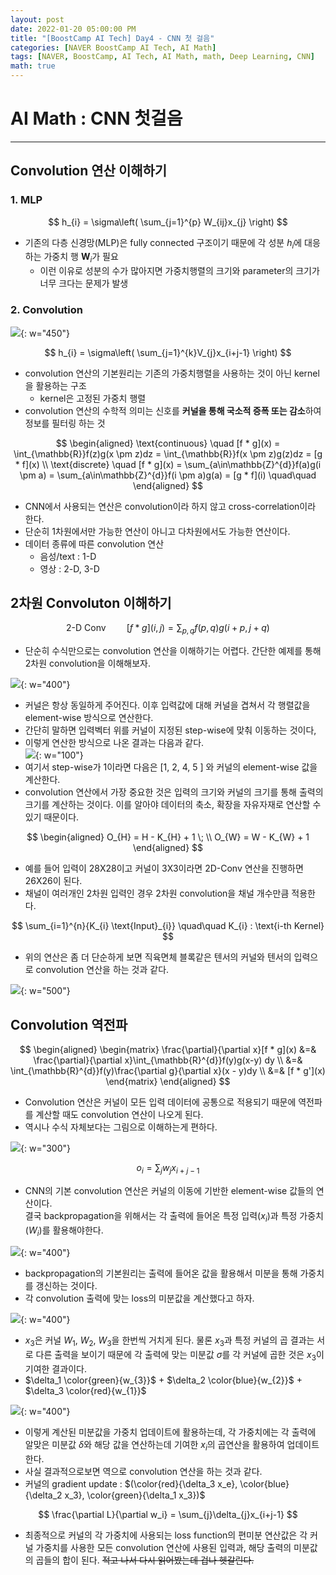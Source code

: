 ```yaml
---
layout: post
date: 2022-01-20 05:00:00 PM
title: "[BoostCamp AI Tech] Day4 - CNN 첫 걸음"
categories: [NAVER BoostCamp AI Tech, AI Math]
tags: [NAVER, BoostCamp, AI Tech, AI Math, math, Deep Learning, CNN]
math: true
---
```

# AI Math : CNN 첫걸음

---

## Convolution 연산 이해하기

### 1. MLP

$$
h_{i} = \sigma\left( \sum_{j=1}^{p} W_{ij}x_{j} \right)
$$ 

- 기존의 다층 신경망(MLP)은 fully connected 구조이기 때문에 각 성분 $h_{i}$에 대응하는 가중치 행 $\mathbf{W}_{i}$가 필요
    - 이런 이유로 성분의 수가 많아지면 가중치행렬의 크기와 parameter의 크기가 너무 크다는 문제가 발생

### 2. Convolution

![](/image/boostcamp/aimath/conv.png){: w="450"}

$$
h_{i} = \sigma\left( \sum_{j=1}^{k}V_{j}x_{i+j-1} \right)
$$ 

- convolution 연산의 기본원리는 기존의 가중치행렬을 사용하는 것이 아닌 kernel을 활용하는 구조
    - kernel은 고정된 가중치 행렬
- convolution 연산의 수학적 의미는 신호를 **커널을 통해 국소적 증폭 또는 감소**하여 정보를 필터링 하는 것

$$
\begin{aligned}
\text{continuous} \quad [f * g](x) = \int_{\mathbb{R}}f(z)g(x \pm z)dz = \int_{\mathbb{R}}f(x \pm z)g(z)dz = [g * f](x) \\
\text{discrete} \quad [f * g](x) = \sum_{a\in\mathbb{Z}^{d}}f(a)g(i \pm a) = \sum_{a\in\mathbb{Z}^{d}}f(i \pm a)g(a) = [g * f](i) \quad\quad
\end{aligned}
$$  

- CNN에서 사용되는 연산은 convolution이라 하지 않고 cross-correlation이라 한다.
- 단순히 1차원에서만 가능한 연산이 아니고 다차원에서도 가능한 연산이다.
- 데이터 종류에 따른 convolution 연산
    - 음성/text : 1-D
    - 영상 : 2-D, 3-D

## 2차원 Convoluton 이해하기

$$
\text{2-D Conv} \quad\quad [f * g](i, j) = \sum_{p, q}f(p, q)g(i+p, j+q)
$$  

- 단순히 수식만으로는 convolution 연산을 이해하기는 어렵다. 간단한 예제를 통해 2차원 convolution을 이해해보자.

![](/image/boostcamp/aimath/2dcnn.png){: w="400"}

- 커널은 항상 동일하게 주어진다. 이후 입력값에 대해 커널을 겹쳐서 각 행렬값을 element-wise 방식으로 연산한다.
- 간단히 말하면 입력벡터 위를 커널이 지정된 step-wise에 맞춰 이동하는 것이다,
- 이렇게 연산한 방식으로 나온 결과는 다음과 같다.  
    ![](/image/boostcamp/aimath/cnnresult1.png){: w="100"}
- 여기서 step-wise가 1이라면 다음은 \[1, 2, 4, 5 \] 와 커널의 element-wise 값을 계산한다.
- convolution 연산에서 가장 중요한 것은 입력의 크기와 커널의 크기를 통해 출력의 크기를 계산하는 것이다. 이를 알아야 데이터의 축소, 확장을 자유자재로 연산할 수 있기 때문이다.

$$
\begin{aligned}
O_{H} = H - K_{H} + 1 \; \\ 
O_{W} = W - K_{W} + 1
\end{aligned}
$$

- 예를 들어 입력이 28X28이고 커널이 3X3이라면 2D-Conv 연산을 진행하면 26X26이 된다.
- 채널이 여러개인 2차원 입력인 경우 2차원 convolution을 채널 개수만큼 적용한다.

$$
\sum_{i=1}^{n}{K_{i} \text{Input}_{i}} \quad\quad K_{i} : \text{i-th Kernel}
$$  

- 위의 연산은 좀 더 단순하게 보면 직육면체 블록같은 텐서의 커널와 텐서의 입력으로 convolution 연산을 하는 것과 같다.

![](/image/boostcamp/aimath/channelconv.png){: w="500"}

## Convolution 역전파

$$
\begin{aligned}
\begin{matrix}
    \frac{\partial}{\partial x}[f * g](x) &=& \frac{\partial}{\partial x}\int_{\mathbb{R}^{d}}f(y)g(x-y) dy \\
    &=& \int_{\mathbb{R}^{d}}f(y)\frac{\partial g}{\partial x}(x - y)dy \\
    &=& [f * g'](x)
\end{matrix}
\end{aligned}
$$  

- Convolution 연산은 커널이 모든 입력 데이터에 공통으로 적용되기 때문에 역전파를 계산할 때도 convolution 연산이 나오게 된다.
- 역시나 수식 자체보다는 그림으로 이해하는게 편하다.

![](/image/boostcamp/aimath/cnn_bpp1.png){: w="300"}

$$
o_i = \sum_{j}w_{j}x_{i+j-1}
$$

- CNN의 기본 convolution 연산은 커널의 이동에 기반한 element-wise 값들의 연산이다.  
결국 backpropagation을 위해서는 각 출력에 들어온 특정 입력($x_i$)과 특정 가중치 ($W_i$)를 활용해야한다.

![](/image/boostcamp/aimath/cnn_bpp2.png){: w="400"}  

- backpropagation의 기본원리는 출력에 들어온 값을 활용해서 미분을 통해 가중치를 갱신하는 것이다. 
- 각 convolution 출력에 맞는 loss의 미분값을 계산했다고 하자.  

![](/image/boostcamp/aimath/cnn_bpp3.png){: w="400"}

- $x_3$은 커널 $W_1$, $W_2$, $W_3$을 한번씩 거치게 된다. 물론 $x_3$과 특정 커널의 곱 결과는 서로 다른 출력을 보이기 때문에 각 출력에 맞는 미분값 $\sigma$를 각 커널에 곱한 것은 $x_3$이 기여한 결과이다.  
- $\delta_1 \color{green}{w_{3}}$ + $\delta_2 \color{blue}{w_{2}}$ + $\delta_3 \color{red}{w_{1}}$

![](/image/boostcamp/aimath/cnn_bpp4.png){: w="400"}

- 이렇게 계산된 미분값을 가중치 업데이트에 활용하는데, 각 가중치에는 각 출력에 알맞은 미분값 $\delta$와 해당 값을 연산하는데 기여한 $x_i$의 곱연산을 활용하여 업데이트한다.
- 사실 결과적으로보면 역으로 convolution 연산을 하는 것과 같다.
- 커널의 gradient update : $(\color{red}{\delta_3 x_e}, \color{blue}{\delta_2 x_3}, \color{green}{\delta_1 x_3})$

$$
\frac{\partial L}{\partial w_i} = \sum_{j}\delta_{j}x_{i+j-1}
$$

- 최종적으로 커널의 각 가중치에 사용되는 loss function의 편미분 연산값은 각 커널 가중치를 사용한 모든 convolution 연산에 사용된 입력과, 해당 출력의 미분값의 곱들의 합이 된다. ~~적고 나서 다시 읽어봤는데 겁나 헷갈린다.~~